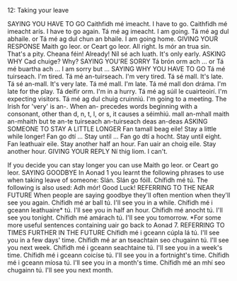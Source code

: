 12: Taking your leave

SAYING YOU HAVE TO GO
Caithfidh mé imeacht. I have to go.
Caithfidh mé imeacht arís. I have to go again.
Tá mé ag imeacht. I am going.
Tá mé ag dul abhaile.
or
Tá mé ag dul chun an bhaile. I am going home.
GIVING YOUR RESPONSE
Maith go leor.
or
Ceart go leor. All right.
Is mór an trua sin. That's a pity.
Cheana féin! Already!
Níl sé ach luath. It's only early.
ASKING WHY
Cad chuige? Why?
SAYING YOU'RE SORRY
Tá brón orm ach ...
or
Tá mé buartha ach ... I am sorry but ...
SAYING WHY YOU HAVE TO GO
Tá mé tuirseach. I'm tired.
Tá mé an-tuirseach. I'm very tired.
Tá sé mall. It's late.
Tá sé an-mall. It's very late.
Tá mé mall. I'm late.
Tá mé mall don dráma. I'm late for the play.
Tá deifir orm. I'm in a hurry.
Tá mé ag súil le cuairteoirí. I'm expecting visitors.
Tá mé ag dul chuig cruinniú. I'm going to a meeting.
The Irish for 'very' is an-. When an- precedes words beginning with a consonant, other than d, n, t, l, or s, it causes a séimhiú.
mall	an-mhall
maith	an-mhaith
but
te	an-te
tuirseach	an-tuirseach
deas	an-deas
ASKING SOMEONE TO STAY A LITTLE LONGER
Fan tamall beag eile! Stay a little while longer!
Fan go dtí ... Stay until ...
Fan go dtí a hocht. Stay until eight.
Fan leathuair eile. Stay another half an hour.
Fan uair an choig eile. Stay another hour.
GIVING YOUR REPLY
Ní thig liom. I can't.

If you decide you can stay longer you can use
Maith go leor.
or
Ceart go leor.
SAYING GOODBYE
In Aonad 1 you learnt the following phrases to use when taking leave of someone:
Slán.
Slán go fóill.
Chífidh mé tú.
The following is also used:
Adh mór! Good Luck!
REFERRING TO THE NEAR FUTURE
When people are saying goodbye they'll often mention when they'll see you again.
Chífidh mé ar ball tú. I'll see you in a while.
Chífidh mé i gceann leathuaire* tú. I'll see you in half an hour.
Chífidh mé anocht tú. I'll see you tonight.
Chífidh mé amárach tú. I'll see you tomorrow.
*For some more useful sentences containing uair go back to Aonad 7.
REFERRING TO TIMES FURTHER IN THE FUTURE
Chífidh mé i gceann cúpla lá tú. I'll see you in a few days' time.
Chífidh mé ar an tseachtain seo chugainn tú. I'll see you next week.
Chífidh mé i gceann seachtaine tú. I'll see you in a week's time.
Chífidh mé i gceann coicíse tú. I'll see you in a fortnight's time.
Chífidh mé i gceann míosa tú. I'll see you in a month's time.
Chífidh mé an mhí seo chugainn tú. I'll see you next month.